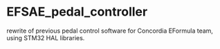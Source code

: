 # EFSAE_pedal_controller
rewrite of previous pedal control software for Concordia EFormula team, using STM32 HAL libraries.
